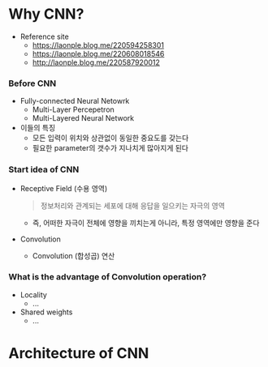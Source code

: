 # Why CNN?
* Reference site
  * https://laonple.blog.me/220594258301
  * https://laonple.blog.me/220608018546
  * http://laonple.blog.me/220587920012


### Before CNN
* Fully-connected Neural Netowrk
  * Multi-Layer Percepetron
  * Multi-Layered Neural Network
* 이들의 특징
  * 모든 입력이 위치와 상관없이 동일한 중요도를 갖는다
  * 필요한 parameter의 갯수가 지나치게 많아지게 된다

### Start idea of CNN
* Receptive Field (수용 영역)
  >정보처리와 관계되는 세포에 대해 응답을 일으키는 자극의 영역

  * 즉, 어떠한 자극이 전체에 영향을 끼치는게 아니라, 특정 영역에만 영향을 준다

* Convolution

  *  Convolution (합성곱) 연산

### What is the advantage of Convolution operation?
* Locality
  * ...
* Shared weights
  * ...

# Architecture of CNN
